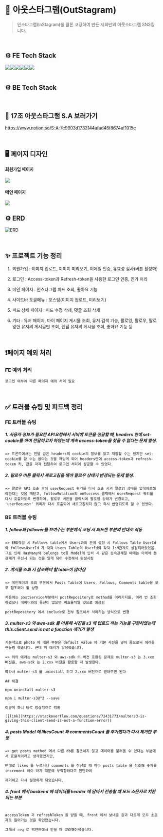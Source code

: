 # 📱 아웃스타그램(OutStagram)

> 인스타그램(InStagram)을 클론 코딩하여 만든 저희만의 아웃스타그램 SNS입니다.

<br>

## ⚙️ FE Tech Stack

<div style="display: flex">
 <img src="https://img.shields.io/badge/html5-E34F26?style=for-the-badge&logo=html5&logoColor=white"> 
  <!-- <img src="https://img.shields.io/badge/sass-CC6699?style=for-the-badge&logo=sass&logoColor=#CC6699"> -->
  <img src="https://img.shields.io/badge/styled components-DB7093?style=for-the-badge&logo=styled-components&logoColor=white"/>
  <img src="https://img.shields.io/badge/javascript-F7DF1E?style=for-the-badge&logo=javascript&logoColor=black"> 
  <img src="https://img.shields.io/badge/react-61DAFB?style=for-the-badge&logo=react&logoColor=black">
  <img src="https://img.shields.io/badge/reactquery-FF4154?style=for-the-badge&logo=reactquery&logoColor=black">
  <!-- <img src="https://img.shields.io/badge/reactrouter-CA4245?style=for-the-badge&logo=reactrouter&logoColor=black"> -->
  <img src="https://img.shields.io/badge/redux-764ABC?style=for-the-badge&logo=redux&logoColor=black">
  </div>

<br>

## ⚙️ BE Tech Stack

<br>

## 📒 17조 아웃스타그램 S.A 보러가기

https://www.notion.so/S-A-7e9903d1733144afad46f8674af1015c

<br>

## 🖥️ 페이지 디자인

#### 회원가입 페이지

<img src="/public/img/메인페이지.jpg" />

#### 메인 페이지

<img src="/public/img/상세페이지.jpg" />

<br>

## ⚙️ ERD

![ERD](https://www.notion.so/S-A-7e9903d1733144afad46f8674af1015c?pvs=4#4c3aefd81a974540a8c0635ea533b798)

<br>

## ✨ 프로젝트 기능 정리

1. 회원가입 : 이미지 업로드, 이미지 미리보기, 이메일 인증, 유효성 검사(버튼 활성화)

2. 로그인 : Access-token과 Refresh-token을 사용한 로그인 인증, 인가 처리

3. 메인 페이지 : 인스타그램 피드 조회, 좋아요 기능

4. 사이드바 토글메뉴 : 포스팅(이미지 업로드, 미리보기)

5. 피드 상세 페이지 : 피드 수정 삭제, 댓글 조회 삭제

6. 기타 : 유저 페이지, 마이 페이지 게시물 조회, 유저 검색 기능, 팔로잉, 팔로우, 팔로잉한 유저의 게시글만 조회, 랜덤 유저의 게시물 조회, 좋아요 기능 등

<br>

## ❗페이지 예외 처리

### FE 예외 처리

```
로그인 여부에 따른 페이지 예외 처리 필요
```

<br>

## ✅ 트러블 슈팅 및 피드백 정리

### FE 트러블 슈팅

##### 1. 사용자 정보가 필요한 API요청에서 서버에 토큰을 전달할 때, headers 안에 set-cookie를 하여 전달하고자 하였는데 계속 access-token을 찾을 수 없다는 문제 발생.

```
=> 프론트에서는 전달 받은 headers의 cookie의 정보를 읽고 저장할 수는 있지만 set-cookie를 할 수는 없다는 것을 깨닫게 되어 headers안에 access-token과 refresh-token 키, 값을 각각 전달하여 로그인 처리에 성공할 수 있었다.
```

##### 2. 팔로우 버튼 클릭시 새로고침을 해야 팔로우 상태가 변경되는 문제 발생. 

```
=> 팔로우 API 호출 후에 userRequest 쿼리를 다시 호출 시켜 팔로잉 상태를 업데이트해야한다는 것을 깨닫고, followMutation의 onSuccess 콜백에서 userRequest 쿼리를 다시 호출하도록 변경하여, 팔로우 버튼을 클릭시에 팔로잉 상태가 변경되고, 'userRequest' 쿼리가 다시 호출되어 새로고침하지 않고 즉시 반영되도록 할 수 있었다.
```

### BE 트러블 슈팅

##### 1. follow와 follower를 보여주는 부분에서 코딩 시 의도한 부분의 반대로 작동

```
=> ERD작성 시 Follows table에서 Users과의 관계 설정 시 Follows Table UserId와 followsUserId 가 각각 Users Table의 UserId와 각각 1:N관계로 설정되어있었음.
그로 인해 HasMany와 belongs to를 Model에 입력 시 같은 종속관계일 때에는 아래에 쓴 관계가 우선시 되는 것을 알게 되어 수정해서 완성시킴
```

##### 2. 게시물 조회 시 참조해야 할 table이 많아짐

```
=> 메인페이지 조회 부분에서 Posts Table에 Users, Follows, Comments table을 모두 참조해야 할 상황

처음에는 postService부분에서 postRepository로 method를 여러가지를, 여러 번 조회하였으나 데이터와의 통신이 많으면 비효율적일 것으로 예상됨

postRepository 에서 include로 전부 참조해서 처리하는 방식으로 변경

```

##### 3. multer-s3 와 aws-sdk 를 이용해 사진을 s3 에 업로드 하는 기능을 구현하였는데 this.client.send is not a function 에러가 발생

```
기본적으로 photo 에 대한 부분은 default value 에 기본 사진을 넣어 줌으로써 에러를 핸들링 했습니다. 근데 위 에러가 발생했습니다.

=> 위의 에러는 multer-s3 와 aws-sdk 의 버전 호환성 문제로 multer-s3 는 3.xxx 버전을, aws-sdk 는 2.xxx 버전을 활용할 때 발생한다.

따라서 multer-s3 를 uninstall 하고 2.xxx 버전으로 받아주면 된다

## 해결

npm uninstall multer-s3

npm i multer-s3@^2 --save

이렇게 하니 바로 정상적으로 작동

([link](https://stackoverflow.com/questions/72431773/multers3-is-giving-this-client-send-is-not-a-function-error))

```
##### 4. posts Model 에 likesCount 와 commentsCount 를 추가했다가 다시 제거한 부분

```
=> get posts method 에서 다른 db를 참조하지 않고 데이터를 불러올 수 있다는 부분에서 효율적이라고 생각했었지만,

반대로 likes 를 누르거나 comments 를 작성할 때 마다 posts table 을 참조해 숫자를 increment 해야 하기 때문에 부적합하다고 판단하여

제거하고 다시 설정하게 되었습니다.

```
##### 4. front 에서 backend 에 데이터를 header 에 담아서 전송할 때 모드 소문자로 치환되는 부분

```

accessToken 과 refreshToken 을 받을 때, front 에서 보내준 값과 다르게 모두 소문자로 들어가는 것을 확인했습니다.

그래서 req 로 백엔드에서 받을 때 고려해야했습니다.


```

<!-- ### 패키지 설치

```
yarn add styled-components
yarn add react-query
yarn add react-router-dom
yarn add axios
yarn add json-server
yarn json-server --watch db.json --port 4000

```

### tailwind 설정 방법

1. 설치

```
yarn add -D tailwindcss postcss autoprefixer
yarn tailwind init -p
```

2. tailwind.config.js 설정

- src 하위 파일 중 확장자가 .js, .jsx, .ts, .tsx인 파일을 대상으로 한다.

```
module.exports = {
  content: ["./src/**/*.{html,js,jsx}"],
  theme: {
    extend: {},
  },
  plugins: [],
}
```

3.기본 index.CSS 파일에 Tailwind의 각 레이어에 대한 지시문을 추가

```
@tailwind base;
@tailwind components;
@tailwind utilities;
```

4. index.js에 js파일로 import

```
import "tailwindcss/tailwind.css";
```

## 📌 nodemon

node server.js로 서버를 실행하면 작업할 때 페이지에 자동으로 업데이트가 반영되지 않기 때문에 불편하다.
nodemon으로 실행하면 저장할 때마다 페이지에 반영이 된다.

```
설치 : npm install nodemon -g
글로벌로 설치하면 다른 디렉토리에서도 사용할 수 있다.
실행 : nodemon server.js
```

## 프론트 AWS EC2 배포

```
[프론트 AWS EC2 배포]
ec2 인스턴스 발급하고 gitbash에서 ssh -i 받은키페어를끌어다놓기 ubuntu@AWS에적힌내아이피
1.
curl -sL https://deb.nodesource.com/setup_16.x | sudo -E bash -
2.
sudo apt-get install -y nodejs
3.
sudo apt remove cmdtest
sudo apt remove yarn
curl -sS https://dl.yarnpkg.com/debian/pubkey.gpg | sudo apt-key add -
echo "deb https://dl.yarnpkg.com/debian/ stable main" | sudo tee /etc/apt/sources.list.d/yarn.list
sudo apt-get update
sudo apt-get install yarn -y
4.
curl -sS https://dl.yarnpkg.com/debian/pubkey.gpg | sudo apt-key add -
echo "deb https://dl.yarnpkg.com/debian/ stable main" | sudo tee /etc/apt/sources.list.d/yarn.list
sudo apt-get update && sudo apt-get install yarn -y
5.
ec2 페이지 가서 보안 자격증명 열기
-> ssh, local host port, http 각각 ipv4, 6 열어주기
5.
FE 메인 레포 git clone
6.
ls로 파일 경로 확인하고 프로젝트 폴더로 들어가기 (cd 프로젝트 폴더 명)
7.
yarn (패키지 설치)
9.
yarn start
```

## ✅ Commit Convention

```
Feat:	새로운 기능 추가
Fix:	버그 수정 또는 typo
Refactor:	리팩토링
Design:	CSS 등 사용자 UI 디자인 변경
Comment:	필요한 주석 추가 및 변경
Style:	코드 포맷팅, 세미콜론 누락, 코드 변경이 없는 경우
Test:	테스트(테스트 코드 추가, 수정, 삭제, 비즈니스 로직에 변경이 없는 경우)
Chore:	위에 걸리지 않는 기타 변경사항(빌드 스크립트 수정, assets image, 패키지 매니저 등)
Init:	프로젝트 초기 생성
Rename:	파일 혹은 폴더명 수정하거나 옮기는 경우
Remove:	파일을 삭제하는 작업만 수행하는 경우
Docs : README.md 텍스트 파일 수정하는 경우
``` -->

